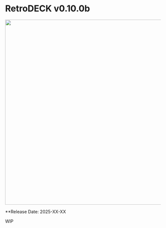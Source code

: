 # RetroDECK v0.10.0b 

<img src="../../../wiki_images/logos/rd-logo-box.png" width="600">

**Release Date: 2025-XX-XX


WIP
